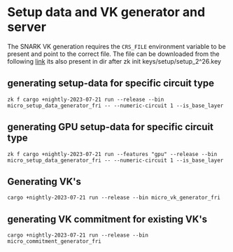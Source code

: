 # Setup data and VK generator and server

The SNARK VK generation requires the `CRS_FILE` environment variable to be present and point to the correct file. The
file can be downloaded from the following
[link](https://storage.googleapis.com/matterlabs-setup-keys-us/setup-keys/setup_2^26.key) its also present in dir after
zk init keys/setup/setup_2^26.key

## generating setup-data for specific circuit type

`zk f cargo +nightly-2023-07-21 run --release --bin micro_setup_data_generator_fri -- --numeric-circuit 1 --is_base_layer`

## generating GPU setup-data for specific circuit type

`zk f cargo +nightly-2023-07-21 run --features "gpu" --release --bin micro_setup_data_generator_fri -- --numeric-circuit 1 --is_base_layer`

## Generating VK's

`cargo +nightly-2023-07-21 run --release --bin micro_vk_generator_fri`

## generating VK commitment for existing VK's

`cargo +nightly-2023-07-21 run --release --bin micro_commitment_generator_fri`
